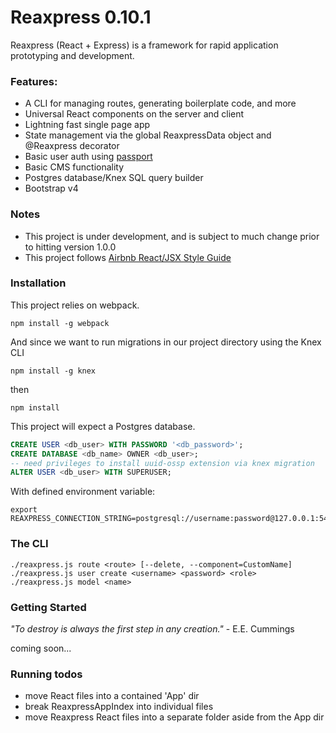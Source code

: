 # Reaxpress 0.10.1

Reaxpress (React + Express) is a framework for rapid application prototyping and development.

### Features:

- A CLI for managing routes, generating boilerplate code, and more
- Universal React components on the server and client
- Lightning fast single page app
- State management via the global ReaxpressData object and @Reaxpress decorator
- Basic user auth using [passport](http://passportjs.org/)
- Basic CMS functionality
- Postgres database/Knex SQL query builder
- Bootstrap v4

### Notes

- This project is under development, and is subject to much change prior to hitting version 1.0.0
- This project follows [Airbnb React/JSX Style Guide](https://github.com/airbnb/javascript/tree/master/react)

### Installation

This project relies on webpack.

```
npm install -g webpack
```

And since we want to run migrations in our project directory using the Knex CLI

```
npm install -g knex
```

then

```
npm install
```

This project will expect a Postgres database.

```SQL
CREATE USER <db_user> WITH PASSWORD '<db_password>';
CREATE DATABASE <db_name> OWNER <db_user>;
-- need privileges to install uuid-ossp extension via knex migration
ALTER USER <db_user> WITH SUPERUSER;
```

With defined environment variable:

```
export REAXPRESS_CONNECTION_STRING=postgresql://username:password@127.0.0.1:5432/database
```

### The CLI

```
./reaxpress.js route <route> [--delete, --component=CustomName]
./reaxpress.js user create <username> <password> <role>
./reaxpress.js model <name>
```

### Getting Started

*"To destroy is always the first step in any creation."* - E.E. Cummings

coming soon...

### Running todos
- move React files into a contained 'App' dir
- break ReaxpressAppIndex into individual files
- move Reaxpress React files into a separate folder aside from the App dir
